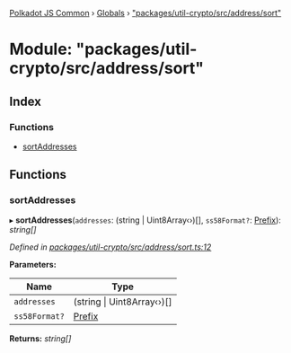 [Polkadot JS Common](../README.md) › [Globals](../globals.md) › ["packages/util-crypto/src/address/sort"](_packages_util_crypto_src_address_sort_.md)

# Module: "packages/util-crypto/src/address/sort"

## Index

### Functions

* [sortAddresses](_packages_util_crypto_src_address_sort_.md#sortaddresses)

## Functions

###  sortAddresses

▸ **sortAddresses**(`addresses`: (string | Uint8Array‹›)[], `ss58Format?`: [Prefix](_packages_util_crypto_src_address_types_.md#prefix)): *string[]*

*Defined in [packages/util-crypto/src/address/sort.ts:12](https://github.com/polkadot-js/common/blob/92cc8fc4e/packages/util-crypto/src/address/sort.ts#L12)*

**Parameters:**

Name | Type |
------ | ------ |
`addresses` | (string &#124; Uint8Array‹›)[] |
`ss58Format?` | [Prefix](_packages_util_crypto_src_address_types_.md#prefix) |

**Returns:** *string[]*
